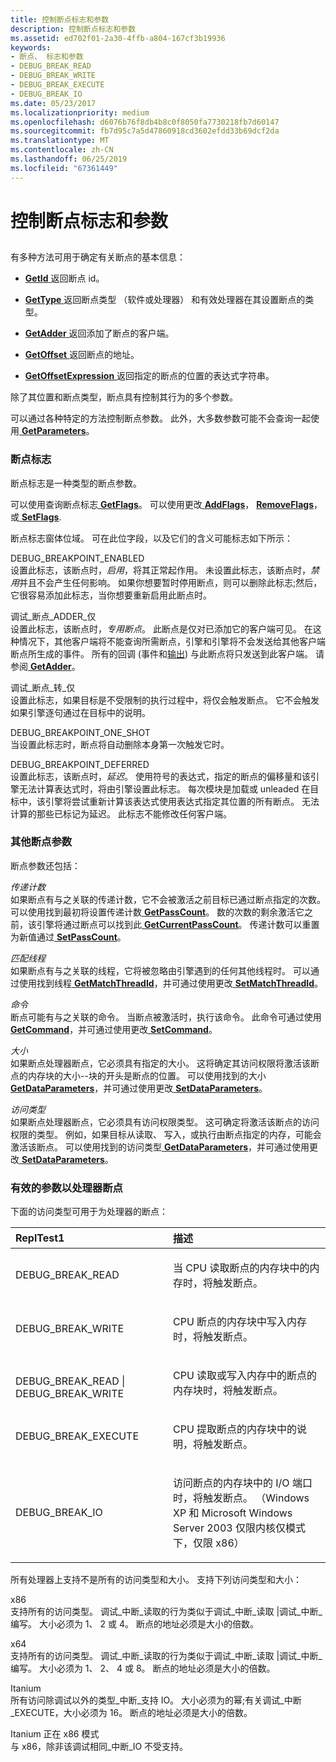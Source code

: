 ```yaml
---
title: 控制断点标志和参数
description: 控制断点标志和参数
ms.assetid: ed702f01-2a30-4ffb-a804-167cf3b19936
keywords:
- 断点、 标志和参数
- DEBUG_BREAK_READ
- DEBUG_BREAK_WRITE
- DEBUG_BREAK_EXECUTE
- DEBUG_BREAK_IO
ms.date: 05/23/2017
ms.localizationpriority: medium
ms.openlocfilehash: d6076b76f8db4b8c0f8050fa7730218fb7d60147
ms.sourcegitcommit: fb7d95c7a5d47860918cd3602efdd33b69dcf2da
ms.translationtype: MT
ms.contentlocale: zh-CN
ms.lasthandoff: 06/25/2019
ms.locfileid: "67361449"
---
```

# <a name="controlling-breakpoint-flags-and-parameters"></a>控制断点标志和参数


## <span id="controlling_breakpoint_flags_and_parameters"></span><span id="CONTROLLING_BREAKPOINT_FLAGS_AND_PARAMETERS"></span>


有多种方法可用于确定有关断点的基本信息：

-   [**GetId** ](https://docs.microsoft.com/windows-hardware/drivers/ddi/content/dbgeng/nf-dbgeng-idebugbreakpoint2-getid)返回断点 id。

-   [**GetType** ](https://docs.microsoft.com/windows-hardware/drivers/ddi/content/dbgeng/nf-dbgeng-idebugbreakpoint2-gettype)返回断点类型 （软件或处理器） 和有效处理器在其设置断点的类型。

-   [**GetAdder** ](https://docs.microsoft.com/windows-hardware/drivers/ddi/content/dbgeng/nf-dbgeng-idebugbreakpoint2-getadder)返回添加了断点的客户端。

-   [**GetOffset** ](https://docs.microsoft.com/windows-hardware/drivers/ddi/content/dbgeng/nf-dbgeng-idebugbreakpoint2-getoffset)返回断点的地址。

-   [**GetOffsetExpression** ](https://docs.microsoft.com/windows-hardware/drivers/ddi/content/dbgeng/nf-dbgeng-idebugbreakpoint2-getoffsetexpression)返回指定的断点的位置的表达式字符串。

除了其位置和断点类型，断点具有控制其行为的多个参数。

可以通过各种特定的方法控制断点参数。 此外，大多数参数可能不会查询一起使用[ **GetParameters**](https://docs.microsoft.com/windows-hardware/drivers/ddi/content/dbgeng/nf-dbgeng-idebugbreakpoint2-getparameters)。

### <a name="span-idbreakpointflagsspanspan-idbreakpointflagsspanbreakpoint-flags"></a><span id="breakpoint_flags"></span><span id="BREAKPOINT_FLAGS"></span>断点标志

断点标志是一种类型的断点参数。

可以使用查询断点标志[ **GetFlags**](https://docs.microsoft.com/windows-hardware/drivers/ddi/content/dbgeng/nf-dbgeng-idebugbreakpoint2-getflags)。 可以使用更改[ **AddFlags**](https://docs.microsoft.com/windows-hardware/drivers/ddi/content/dbgeng/nf-dbgeng-idebugbreakpoint2-addflags)， [ **RemoveFlags**](https://docs.microsoft.com/windows-hardware/drivers/ddi/content/dbgeng/nf-dbgeng-idebugbreakpoint2-removeflags)，或[ **SetFlags**](https://docs.microsoft.com/windows-hardware/drivers/ddi/content/dbgeng/nf-dbgeng-idebugbreakpoint2-setflags).

断点标志窗体位域。 可在此位字段，以及它们的含义可能标志如下所示：

<span id="DEBUG_BREAKPOINT_ENABLED"></span><span id="debug_breakpoint_enabled"></span>DEBUG\_BREAKPOINT\_ENABLED  
设置此标志，该断点时，*启用*，将其正常起作用。 未设置此标志，该断点时，*禁用*并且不会产生任何影响。 如果你想要暂时停用断点，则可以删除此标志;然后，它很容易添加此标志，当你想要重新启用此断点时。

<span id="DEBUG_BREAKPOINT_ADDER_ONLY"></span><span id="debug_breakpoint_adder_only"></span>调试\_断点\_ADDER\_仅  
设置此标志，该断点时，*专用断点*。 此断点是仅对已添加它的客户端可见。 在这种情况下，其他客户端将不能查询所需断点，引擎和引擎将不会发送给其他客户端断点所生成的事件。 所有的回调 (事件和[输出](using-input-and-output.md#output)) 与此断点将只发送到此客户端。 请参阅[ **GetAdder**](https://docs.microsoft.com/windows-hardware/drivers/ddi/content/dbgeng/nf-dbgeng-idebugbreakpoint2-getadder)。

<span id="DEBUG_BREAKPOINT_GO_ONLY"></span><span id="debug_breakpoint_go_only"></span>调试\_断点\_转\_仅  
设置此标志，如果目标是不受限制的执行过程中，将仅会触发断点。 它不会触发如果引擎逐句通过在目标中的说明。

<span id="DEBUG_BREAKPOINT_ONE_SHOT"></span><span id="debug_breakpoint_one_shot"></span>DEBUG\_BREAKPOINT\_ONE\_SHOT  
当设置此标志时，断点将自动删除本身第一次触发它时。

<span id="DEBUG_BREAKPOINT_DEFERRED"></span><span id="debug_breakpoint_deferred"></span>DEBUG\_BREAKPOINT\_DEFERRED  
设置此标志，该断点时，*延迟*。 使用符号的表达式，指定的断点的偏移量和该引擎无法计算表达式时，将由引擎设置此标志。 每次模块是加载或 unleaded 在目标中，该引擎将尝试重新计算该表达式使用表达式指定其位置的所有断点。 无法计算的那些已标记为延迟。 此标志不能修改任何客户端。

### <a name="span-idotherbreakpointparametersspanspan-idotherbreakpointparametersspanother-breakpoint-parameters"></a><span id="other_breakpoint_parameters"></span><span id="OTHER_BREAKPOINT_PARAMETERS"></span>其他断点参数

断点参数还包括：

<span id="Pass_count"></span><span id="pass_count"></span><span id="PASS_COUNT"></span>*传递计数*  
如果断点有与之关联的传递计数，它不会被激活之前目标已通过断点指定的次数。 可以使用找到最初将设置传递计数[ **GetPassCount**](https://docs.microsoft.com/windows-hardware/drivers/ddi/content/dbgeng/nf-dbgeng-idebugbreakpoint2-getpasscount)。 数的次数的剩余激活它之前，该引擎将通过断点可以找到此[ **GetCurrentPassCount**](https://docs.microsoft.com/windows-hardware/drivers/ddi/content/dbgeng/nf-dbgeng-idebugbreakpoint2-getcurrentpasscount)。 传递计数可以重置为新值通过[ **SetPassCount**](https://docs.microsoft.com/windows-hardware/drivers/ddi/content/dbgeng/nf-dbgeng-idebugbreakpoint2-setpasscount)。

<span id="Match_thread"></span><span id="match_thread"></span><span id="MATCH_THREAD"></span>*匹配线程*  
如果断点有与之关联的线程，它将被忽略由引擎遇到的任何其他线程时。 可以通过使用找到线程[ **GetMatchThreadId**](https://docs.microsoft.com/windows-hardware/drivers/ddi/content/dbgeng/nf-dbgeng-idebugbreakpoint2-getmatchthreadid)，并可通过使用更改[ **SetMatchThreadId**](https://docs.microsoft.com/windows-hardware/drivers/ddi/content/dbgeng/nf-dbgeng-idebugbreakpoint2-setmatchthreadid)。

<span id="Command"></span><span id="command"></span><span id="COMMAND"></span>*命令*  
断点可能有与之关联的命令。 当断点被激活时，执行该命令。 此命令可通过使用[ **GetCommand**](https://docs.microsoft.com/windows-hardware/drivers/ddi/content/dbgeng/nf-dbgeng-idebugbreakpoint2-getcommand)，并可通过使用更改[ **SetCommand**](https://docs.microsoft.com/windows-hardware/drivers/ddi/content/dbgeng/nf-dbgeng-idebugbreakpoint2-setcommand)。

<span id="Size"></span><span id="size"></span><span id="SIZE"></span>*大小*  
如果断点处理器断点，它必须具有指定的大小。 这将确定其访问权限将激活该断点的内存块的大小--块的开头是断点的位置。 可以使用找到的大小[ **GetDataParameters**](https://docs.microsoft.com/windows-hardware/drivers/ddi/content/dbgeng/nf-dbgeng-idebugbreakpoint2-getdataparameters)，并可通过使用更改[ **SetDataParameters**](https://docs.microsoft.com/windows-hardware/drivers/ddi/content/dbgeng/nf-dbgeng-idebugbreakpoint2-setdataparameters)。

<span id="Access_type"></span><span id="access_type"></span><span id="ACCESS_TYPE"></span>*访问类型*  
如果断点处理器断点，它必须具有访问权限类型。 这可确定将激活该断点的访问权限的类型。 例如，如果目标从读取、 写入，或执行由断点指定的内存，可能会激活该断点。 可以使用找到的访问类型[ **GetDataParameters**](https://docs.microsoft.com/windows-hardware/drivers/ddi/content/dbgeng/nf-dbgeng-idebugbreakpoint2-getdataparameters)，并可通过使用更改[ **SetDataParameters**](https://docs.microsoft.com/windows-hardware/drivers/ddi/content/dbgeng/nf-dbgeng-idebugbreakpoint2-setdataparameters)。

### <a name="span-idvalidparametersforprocessorbreakpointsspanspan-idvalidparametersforprocessorbreakpointsspanvalid-parameters-for-processor-breakpoints"></a><span id="valid_parameters_for_processor_breakpoints"></span><span id="VALID_PARAMETERS_FOR_PROCESSOR_BREAKPOINTS"></span>有效的参数以处理器断点

下面的访问类型可用于为处理器的断点：

<table>
<colgroup>
<col width="50%" />
<col width="50%" />
</colgroup>
<thead>
<tr class="header">
<th align="left">ReplTest1</th>
<th align="left">描述</th>
</tr>
</thead>
<tbody>
<tr class="odd">
<td align="left"><p>DEBUG_BREAK_READ</p></td>
<td align="left"><p>当 CPU 读取断点的内存块中的内存时，将触发断点。</p></td>
</tr>
<tr class="even">
<td align="left"><p>DEBUG_BREAK_WRITE</p></td>
<td align="left"><p>CPU 断点的内存块中写入内存时，将触发断点。</p></td>
</tr>
<tr class="odd">
<td align="left"><p></p>
DEBUG_BREAK_READ | DEBUG_BREAK_WRITE</td>
<td align="left"><p>CPU 读取或写入内存中的断点的内存块时，将触发断点。</p></td>
</tr>
<tr class="even">
<td align="left"><p>DEBUG_BREAK_EXECUTE</p></td>
<td align="left"><p>CPU 提取断点的内存块中的说明，将触发断点。</p></td>
</tr>
<tr class="odd">
<td align="left"><p>DEBUG_BREAK_IO</p></td>
<td align="left"><p>访问断点的内存块中的 I/O 端口时，将触发断点。 （Windows XP 和 Microsoft Windows Server 2003 仅限内核仅模式下，仅限 x86）</p></td>
</tr>
</tbody>
</table>

 

所有处理器上支持不是所有的访问类型和大小。 支持下列访问类型和大小：

<span id="x86"></span><span id="X86"></span>x86  
支持所有的访问类型。 调试\_中断\_读取的行为类似于调试\_中断\_读取 |调试\_中断\_编写。 大小必须为 1、 2 或 4。 断点的地址必须是大小的倍数。

<span id="x64"></span><span id="X64"></span>x64  
支持所有的访问类型。 调试\_中断\_读取的行为类似于调试\_中断\_读取 |调试\_中断\_编写。 大小必须为 1、 2、 4 或 8。 断点的地址必须是大小的倍数。

<span id="Itanium"></span><span id="itanium"></span><span id="ITANIUM"></span>Itanium  
所有访问除调试以外的类型\_中断\_支持 IO。 大小必须为的幂;有关调试\_中断\_EXECUTE，大小必须为 16。 断点的地址必须是大小的倍数。

<span id="Itanium_running_in_x86_mode"></span><span id="itanium_running_in_x86_mode"></span><span id="ITANIUM_RUNNING_IN_X86_MODE"></span>Itanium 正在 x86 模式  
与 x86，除非该调试相同\_中断\_IO 不受支持。

 

 





